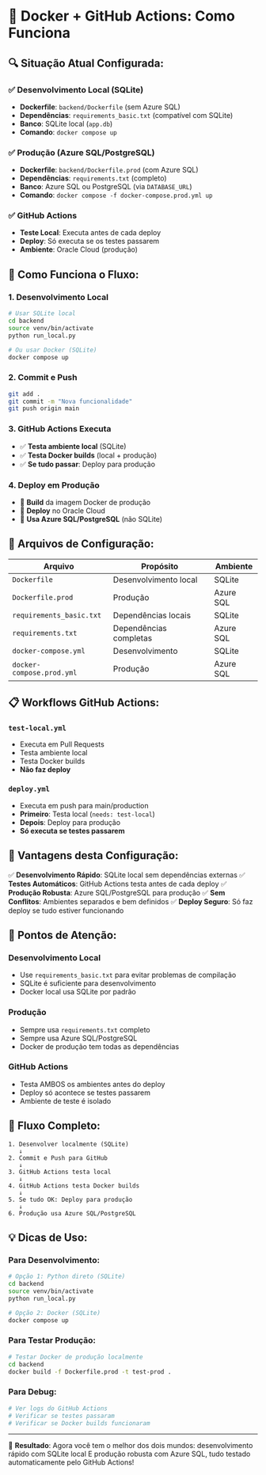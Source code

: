 # 🐳 Docker + GitHub Actions: Como Funciona

## 🔍 **Situação Atual Configurada:**

### ✅ **Desenvolvimento Local (SQLite)**
- **Dockerfile**: `backend/Dockerfile` (sem Azure SQL)
- **Dependências**: `requirements_basic.txt` (compatível com SQLite)
- **Banco**: SQLite local (`app.db`)
- **Comando**: `docker compose up`

### ✅ **Produção (Azure SQL/PostgreSQL)**
- **Dockerfile**: `backend/Dockerfile.prod` (com Azure SQL)
- **Dependências**: `requirements.txt` (completo)
- **Banco**: Azure SQL ou PostgreSQL (via `DATABASE_URL`)
- **Comando**: `docker compose -f docker-compose.prod.yml up`

### ✅ **GitHub Actions**
- **Teste Local**: Executa antes de cada deploy
- **Deploy**: Só executa se os testes passarem
- **Ambiente**: Oracle Cloud (produção)

## 🚀 **Como Funciona o Fluxo:**

### 1. **Desenvolvimento Local**
```bash
# Usar SQLite local
cd backend
source venv/bin/activate
python run_local.py

# Ou usar Docker (SQLite)
docker compose up
```

### 2. **Commit e Push**
```bash
git add .
git commit -m "Nova funcionalidade"
git push origin main
```

### 3. **GitHub Actions Executa**
- ✅ **Testa ambiente local** (SQLite)
- ✅ **Testa Docker builds** (local + produção)
- ✅ **Se tudo passar**: Deploy para produção

### 4. **Deploy em Produção**
- 🚀 **Build** da imagem Docker de produção
- 🚀 **Deploy** no Oracle Cloud
- 🚀 **Usa Azure SQL/PostgreSQL** (não SQLite)

## 🔧 **Arquivos de Configuração:**

| Arquivo | Propósito | Ambiente |
|---------|-----------|----------|
| `Dockerfile` | Desenvolvimento local | SQLite |
| `Dockerfile.prod` | Produção | Azure SQL |
| `requirements_basic.txt` | Dependências locais | SQLite |
| `requirements.txt` | Dependências completas | Azure SQL |
| `docker-compose.yml` | Desenvolvimento | SQLite |
| `docker-compose.prod.yml` | Produção | Azure SQL |

## 📋 **Workflows GitHub Actions:**

### **`test-local.yml`**
- Executa em Pull Requests
- Testa ambiente local
- Testa Docker builds
- **Não faz deploy**

### **`deploy.yml`**
- Executa em push para main/production
- **Primeiro**: Testa local (`needs: test-local`)
- **Depois**: Deploy para produção
- **Só executa se testes passarem**

## 🎯 **Vantagens desta Configuração:**

✅ **Desenvolvimento Rápido**: SQLite local sem dependências externas
✅ **Testes Automáticos**: GitHub Actions testa antes de cada deploy
✅ **Produção Robusta**: Azure SQL/PostgreSQL para produção
✅ **Sem Conflitos**: Ambientes separados e bem definidos
✅ **Deploy Seguro**: Só faz deploy se tudo estiver funcionando

## 🚨 **Pontos de Atenção:**

### **Desenvolvimento Local**
- Use `requirements_basic.txt` para evitar problemas de compilação
- SQLite é suficiente para desenvolvimento
- Docker local usa SQLite por padrão

### **Produção**
- Sempre usa `requirements.txt` completo
- Sempre usa Azure SQL/PostgreSQL
- Docker de produção tem todas as dependências

### **GitHub Actions**
- Testa AMBOS os ambientes antes do deploy
- Deploy só acontece se testes passarem
- Ambiente de teste é isolado

## 🔄 **Fluxo Completo:**

```
1. Desenvolver localmente (SQLite)
   ↓
2. Commit e Push para GitHub
   ↓
3. GitHub Actions testa local
   ↓
4. GitHub Actions testa Docker builds
   ↓
5. Se tudo OK: Deploy para produção
   ↓
6. Produção usa Azure SQL/PostgreSQL
```

## 💡 **Dicas de Uso:**

### **Para Desenvolvimento:**
```bash
# Opção 1: Python direto (SQLite)
cd backend
source venv/bin/activate
python run_local.py

# Opção 2: Docker (SQLite)
docker compose up
```

### **Para Testar Produção:**
```bash
# Testar Docker de produção localmente
cd backend
docker build -f Dockerfile.prod -t test-prod .
```

### **Para Debug:**
```bash
# Ver logs do GitHub Actions
# Verificar se testes passaram
# Verificar se Docker builds funcionaram
```

---

🎉 **Resultado**: Agora você tem o melhor dos dois mundos: desenvolvimento rápido com SQLite local E produção robusta com Azure SQL, tudo testado automaticamente pelo GitHub Actions!